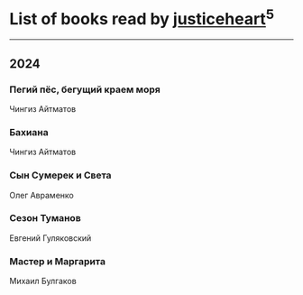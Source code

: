 # List of books read by [justiceheart](http://vk.com/id40488888)<sup>5</sup>
---

## 2024

### Пегий пёс, бегущий краем моря
Чингиз Айтматов


### Бахиана
Чингиз Айтматов


### Сын Сумерек и Света
Олег Авраменко


### Сезон Туманов
Евгений Гуляковский


### Мастер и Маргарита
Михаил Булгаков



